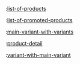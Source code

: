 :[list-of-products](methods/list-of-products.md)

:[list-of-promoted-products](methods/list-of-promoted-products.md)

:[main-variant-with-variants](methods/main-variant-with-variants.md)

:[product-detail](methods/product-detail.md)

:[variant-with-main-variant](methods/variant-with-main-variant.md)
